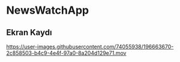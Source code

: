 # NewsWatchApp

<h2> Ekran Kaydı </h2>


https://user-images.githubusercontent.com/74055938/196663670-2c858503-b4c9-4e4f-97a0-8a204d129e71.mov

